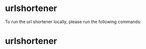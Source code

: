 # urlshortener

To run the url shortener locally, please run the following commands:


# urlshortener

